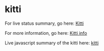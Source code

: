 kitti
=====

For live status summary, go here: [Kitti](http://kitti.tongs.org.uk/)

For more information, go here: [Kitti info](http://rawl.es/kitti/)

Live javascript summary of the kitti here:
[kitti](http://rawles.github.io/kitti/)
